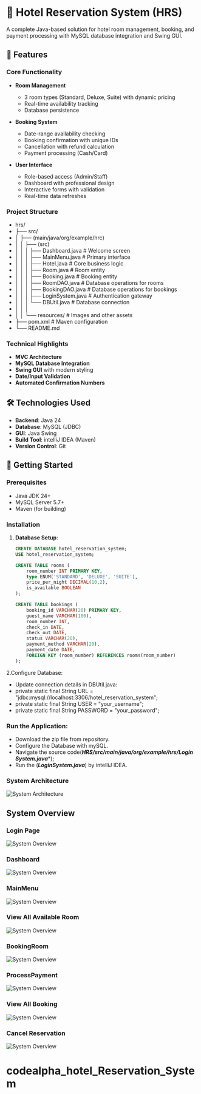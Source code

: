 
# 🏨 Hotel Reservation System (HRS)

A complete Java-based solution for hotel room management, booking, and payment processing with MySQL database integration and Swing GUI.

## 🌟 Features

### Core Functionality
- **Room Management**
    - 3 room types (Standard, Deluxe, Suite) with dynamic pricing
    - Real-time availability tracking
    - Database persistence
 
- **Booking System**
    - Date-range availability checking
    - Booking confirmation with unique IDs
    - Cancellation with refund calculation
    - Payment processing (Cash/Card)

- **User Interface**
    - Role-based access (Admin/Staff)
    - Dashboard with professional design
    - Interactive forms with validation
    - Real-time data refreshes
  
### Project Structure
- hrs/
- ├── src/
- │   ├── (main/java/org/example/hrc)
- │   │   ├──    (src)
- │   │   │       ├── Dashboard.java         # Welcome screen
- │   │   │       ├── MainMenu.java          # Primary interface
- │   │   │       ├── Hotel.java             # Core business logic
- │   │   │       ├── Room.java              # Room entity
- │   │   │       ├── Booking.java           # Booking entity
- │   │   │       ├── RoomDAO.java           # Database operations for rooms
- │   │   │       ├── BookingDAO.java        # Database operations for bookings
- │   │   │       ├── LoginSystem.java       # Authentication gateway
- │   │   │       └── DBUtil.java            # Database connection
- │   │   │ 
- │   │   └── resources/                 # Images and other assets
- ├── pom.xml                            # Maven configuration
- └── README.md 

### Technical Highlights
- **MVC Architecture**
- **MySQL Database Integration**
- **Swing GUI** with modern styling
- **Date/Input Validation**
- **Automated Confirmation Numbers**

## 🛠️ Technologies Used

- **Backend**: Java 24 
- **Database**: MySQL (JDBC)
- **GUI**: Java Swing
- **Build Tool**: intelliJ IDEA (Maven)
- **Version Control**: Git

## 🚀 Getting Started

### Prerequisites
- Java JDK 24+
- MySQL Server 5.7+
- Maven (for building)

### Installation
1. **Database Setup**:
   ```sql
   CREATE DATABASE hotel_reservation_system;
   USE hotel_reservation_system;
   
   CREATE TABLE rooms (
       room_number INT PRIMARY KEY,
       type ENUM('STANDARD', 'DELUXE', 'SUITE'),
       price_per_night DECIMAL(10,2),
       is_available BOOLEAN
   );
   
   CREATE TABLE bookings (
       booking_id VARCHAR(20) PRIMARY KEY,
       guest_name VARCHAR(100),
       room_number INT,
       check_in DATE,
       check_out DATE,
       status VARCHAR(20),
       payment_method VARCHAR(20),
       payment_date DATE,
       FOREIGN KEY (room_number) REFERENCES rooms(room_number)
   );
2.Configure Database:
- Update connection details in DBUtil.java:
- private static final String URL = "jdbc:mysql://localhost:3306/hotel_reservation_system";
- private static final String USER = "your_username";
- private static final String PASSWORD = "your_password";
### Run the Application:
- Download the zip file from repository.
- Configure the Database with mySQL.
- Navigate the source code(***HRS/src/main/java/org/example/hrs/Login System.java****);
- Run the (***LoginSystem.java***) by intelliJ IDEA.

### System Architecture
  ![System Architecture](Screenshot/Diagram.png)  
## System Overview
### Login Page
![System Overview](Screenshot/Login.png)  

### Dashboard
![System Overview](Screenshot/Dashboard.png) 

### MainMenu
![System Overview](Screenshot/MainMenu.png)

### View All Available Room
![System Overview](Screenshot/AllRoom.png)

### BookingRoom
![System Overview](Screenshot/BookingRoom.png)
### ProcessPayment
![System Overview](Screenshot/processPayment.png)
### View All Booking
![System Overview](Screenshot/AllBooking.png)
### Cancel Reservation 
![System Overview](Screenshot/cancel.png)







# codealpha_hotel_Reservation_System
